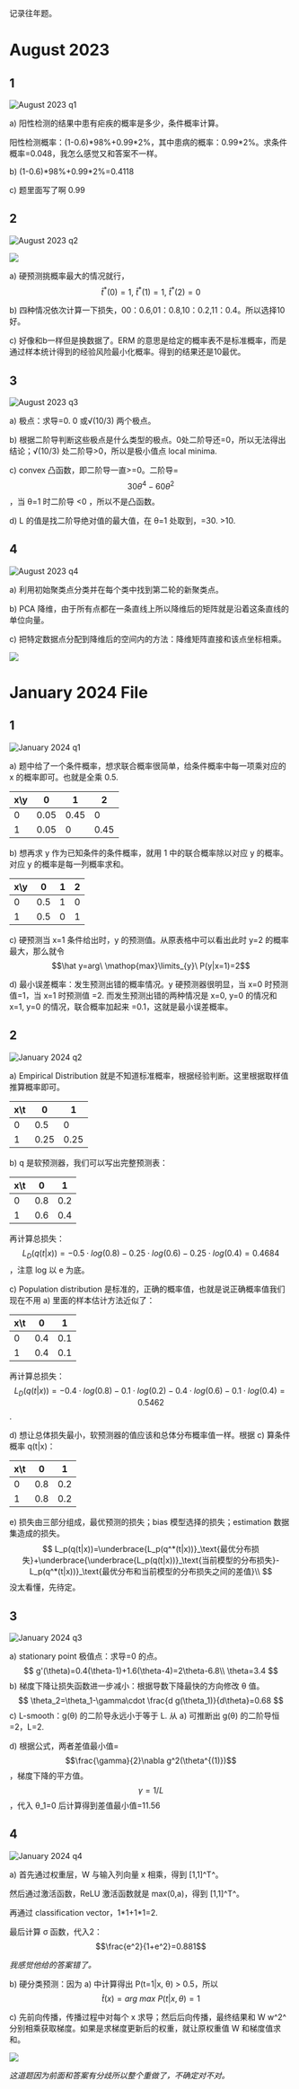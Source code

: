 记录往年题。

# August 2023

## 1

![August 2023 q1](https://raw.githubusercontent.com/Jingqing3948/FigureBed/main/mdImages/202501062316120.png)

a) 阳性检测的结果中患有疟疾的概率是多少，条件概率计算。

阳性检测概率：(1-0.6)\*98%+0.99\*2%，其中患病的概率：0.99\*2%。求条件概率=0.048，我怎么感觉又和答案不一样。

b) (1-0.6)\*98%+0.99\*2%=0.4118

c) 题里面写了啊 0.99

## 2

![August 2023 q2](https://raw.githubusercontent.com/Jingqing3948/FigureBed/main/mdImages/202501062336688.png)

![ ](https://raw.githubusercontent.com/Jingqing3948/FigureBed/main/mdImages/202501062342946.png)

a) 硬预测挑概率最大的情况就行，$$\hat t ^*(0)=1,\ \hat t ^*(1)=1,\ \hat t ^*(2)=0$$

b) 四种情况依次计算一下损失，00：0.6,01：0.8,10：0.2,11：0.4。所以选择10好。

c) 好像和b一样但是换数据了。ERM 的意思是给定的概率表不是标准概率，而是通过样本统计得到的经验风险最小化概率。得到的结果还是10最优。

## 3

![August 2023 q3](https://raw.githubusercontent.com/Jingqing3948/FigureBed/main/mdImages/202501062353879.png)

a) 极点：求导=0. 0 或√(10/3) 两个极点。

b) 根据二阶导判断这些极点是什么类型的极点。0处二阶导还=0，所以无法得出结论；√(10/3) 处二阶导>0，所以是极小值点 local minima.

c) convex 凸函数，即二阶导一直>=0。二阶导= $$30\theta^4-60\theta^2$$ ，当 θ=1 时二阶导 <0 ，所以不是凸函数。

d) L 的值是找二阶导绝对值的最大值，在 θ=1 处取到，=30. >10.

## 4

![August 2023 q4](https://raw.githubusercontent.com/Jingqing3948/FigureBed/main/mdImages/202501070050527.png)

a) 利用初始聚类点分类并在每个类中找到第二轮的新聚类点。

b) PCA 降维，由于所有点都在一条直线上所以降维后的矩阵就是沿着这条直线的单位向量。

c) 把特定数据点分配到降维后的空间内的方法：降维矩阵直接和该点坐标相乘。

![ ](https://raw.githubusercontent.com/Jingqing3948/FigureBed/main/mdImages/202501070120357.jpg)

# January 2024 File

## 1

![January 2024 q1](https://raw.githubusercontent.com/Jingqing3948/FigureBed/main/mdImages/202501031831362.png)

a) 题中给了一个条件概率，想求联合概率很简单，给条件概率中每一项乘对应的 x 的概率即可。也就是全乘 0.5.

| x\\y | 0    | 1    | 2    |
| ---- | ---- | ---- | ---- |
| 0    | 0.05 | 0.45 | 0    |
| 1    | 0.05 | 0    | 0.45 |

b) 想再求 y 作为已知条件的条件概率，就用 1 中的联合概率除以对应 y 的概率。对应 y 的概率是每一列概率求和。

| x\\y | 0    | 1    | 2    |
| ---- | ---- | ---- | ---- |
| 0    | 0.5  | 1    | 0    |
| 1    | 0.5  | 0    | 1    |

c) 硬预测当 x=1 条件给出时，y 的预测值。从原表格中可以看出此时 y=2 的概率最大，那么就令 $$\hat y=arg\ \mathop{max}\limits_{y}\ P(y|x=1)=2$$

d) 最小误差概率：发生预测出错的概率情况。y 硬预测器很明显，当 x=0 时预测值=1，当 x=1 时预测值 =2. 而发生预测出错的两种情况是 x=0, y=0 的情况和  x=1, y=0 的情况，联合概率加起来 =0.1，这就是最小误差概率。

## 2

![January 2024 q2](https://raw.githubusercontent.com/Jingqing3948/FigureBed/main/mdImages/202501031841108.png)

a) Empirical Distribution 就是不知道标准概率，根据经验判断。这里根据取样值推算概率即可。

| x\\t | 0    | 1    |
| ---- | ---- | ---- |
| 0    | 0.5  | 0    |
| 1    | 0.25 | 0.25 |

b) q 是软预测器，我们可以写出完整预测表：

| x\\t | 0    | 1    |
| ---- | ---- | ---- |
| 0    | 0.8  | 0.2  |
| 1    | 0.6  | 0.4  |

再计算总损失：$$L_D(q(t|x))=-0.5\cdot log(0.8)-0.25\cdot log(0.6)-0.25\cdot log(0.4)=0.4684$$ ，注意 log 以 e 为底。

c) Population distribution 是标准的，正确的概率值，也就是说正确概率值我们现在不用 a) 里面的样本估计方法近似了：

| x\\t | 0    | 1    |
| ---- | ---- | ---- |
| 0    | 0.4  | 0.1  |
| 1    | 0.4  | 0.1  |

再计算总损失：$$L_D(q(t|x))=-0.4\cdot log(0.8)-0.1\cdot log(0.2)-0.4\cdot log(0.6)-0.1\cdot log(0.4)=0.5462$$ .

d) 想让总体损失最小，软预测器的值应该和总体分布概率值一样。根据 c) 算条件概率 q(t|x)：

| x\t  | 0    | 1    |
| ---- | ---- | ---- |
| 0    | 0.8  | 0.2  |
| 1    | 0.8  | 0.2  |

e) 损失由三部分组成，最优预测的损失；bias 模型选择的损失；estimation 数据集造成的损失。
$$
L_p(q(t|x))=\underbrace{L_p(q^*(t|x))}_\text{最优分布损失}+\underbrace{\underbrace{L_p(q(t|x))}_\text{当前模型的分布损失}-L_p(q^*(t|x))}_\text{最优分布和当前模型的分布损失之间的差值}\\
$$
没太看懂，先待定。

## 3

![January 2024 q3](https://raw.githubusercontent.com/Jingqing3948/FigureBed/main/mdImages/202501040015888.png)

a) stationary point 极值点：求导=0 的点。
$$
g'(\theta)=0.4(\theta-1)+1.6(\theta-4)=2\theta-6.8\\
\theta=3.4
$$
b) 梯度下降让损失函数进一步减小：根据导数下降最快的方向修改 θ 值。
$$
\theta_2=\theta_1-\gamma\cdot \frac{d g(\theta_1)}{d\theta}=0.68
$$
c) L-smooth：g(θ) 的二阶导永远小于等于 L. 从 a) 可推断出 g(θ) 的二阶导恒=2，L=2.

d) 根据公式，两者差值最小值= $$\frac{\gamma}{2}\nabla g^2(\theta^{(1)})$$ ，梯度下降的平方值。$$\gamma=1/L$$ ，代入 θ_1=0 后计算得到差值最小值=11.56

## 4

![January 2024 q4](https://raw.githubusercontent.com/Jingqing3948/FigureBed/main/mdImages/202501040101609.png)

a) 首先通过权重层，W 与输入列向量 x 相乘，得到 [1,1]^T^。

然后通过激活函数，ReLU 激活函数就是 max(0,a)，得到 [1,1]^T^。

再通过 classification vector，1\*1+1\*1=2.

最后计算 σ 函数，代入2：$$\frac{e^2}{1+e^2}=0.881$$

*我感觉他给的答案错了。*

b) 硬分类预测：因为 a) 中计算得出 P(t=1|x, θ) > 0.5，所以 $$\hat t(x)=arg\ max\ P(t|x, \theta)=1$$

c) 先前向传播，传播过程中对每个 x 求导；然后后向传播，最终结果和 W w^2^ 分别相乘获取梯度。如果是求梯度更新后的权重，就让原权重值 W 和梯度值求和。

![ ](https://raw.githubusercontent.com/Jingqing3948/FigureBed/main/mdImages/202501040342442.jpg)

*这道题因为前面和答案有分歧所以整个重做了，不确定对不对。*